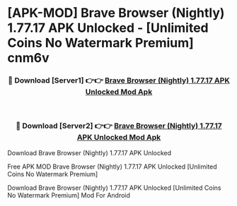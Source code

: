 # [APK-MOD] Brave Browser (Nightly) 1.77.17 APK Unlocked - [Unlimited Coins No Watermark Premium] cnm6v



<div align="center">
<h3>🔴 Download [Server1] 👉👉 <a href="https://momento.my/?title=Brave_Browser_(Nightly)_1.77.17_APK_Unlocked">Brave Browser (Nightly) 1.77.17 APK Unlocked Mod Apk</a></h3><br>

<h3>🔴 Download [Server2] 👉👉 <a href="https://momento.my/?title=Brave_Browser_(Nightly)_1.77.17_APK_Unlocked">Brave Browser (Nightly) 1.77.17 APK Unlocked Mod Apk</a></h3>
</div>



Download Brave Browser (Nightly) 1.77.17 APK Unlocked 

Free APK MOD Brave Browser (Nightly) 1.77.17 APK Unlocked [Unlimited Coins No Watermark Premium]

Download Brave Browser (Nightly) 1.77.17 APK Unlocked [Unlimited Coins No Watermark Premium] Mod For Android
